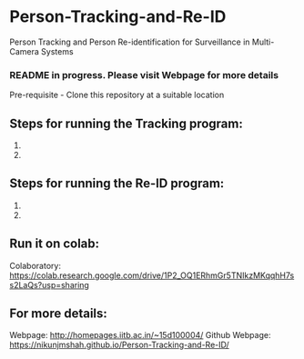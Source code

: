 # Person-Tracking-and-Re-ID
Person Tracking and Person Re-identification for Surveillance in Multi-Camera Systems

### README in progress. Please visit Webpage for more details

Pre-requisite - Clone this repository at a suitable location

## Steps for running the Tracking program:
1.
2.

## Steps for running the Re-ID program:
1.
2.

## Run it on colab:
Colaboratory: https://colab.research.google.com/drive/1P2_OQ1ERhmGr5TNIkzMKqqhH7ss2LaQs?usp=sharing

## For more details:
Webpage: http://homepages.iitb.ac.in/~15d100004/
Github Webpage: https://nikunjmshah.github.io/Person-Tracking-and-Re-ID/
